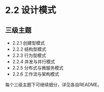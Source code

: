 # 2.2 设计模式

## 三级主题

- 2.2.1 创建型模式
- 2.2.2 结构型模式
- 2.2.3 行为型模式
- 2.2.4 并发与并行模式
- 2.2.5 分布式与微服务模式
- 2.2.6 工作流与架构模式

每个三级主题下可继续细分，详见各自README。

